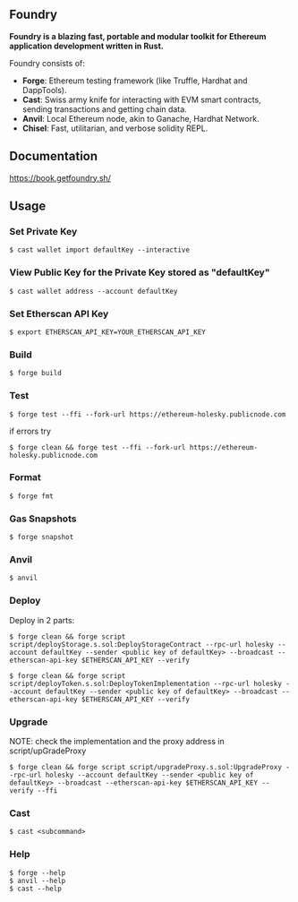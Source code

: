 ## Foundry

**Foundry is a blazing fast, portable and modular toolkit for Ethereum application development written in Rust.**

Foundry consists of:

-   **Forge**: Ethereum testing framework (like Truffle, Hardhat and DappTools).
-   **Cast**: Swiss army knife for interacting with EVM smart contracts, sending transactions and getting chain data.
-   **Anvil**: Local Ethereum node, akin to Ganache, Hardhat Network.
-   **Chisel**: Fast, utilitarian, and verbose solidity REPL.

## Documentation

https://book.getfoundry.sh/

## Usage

### Set Private Key

```shell
$ cast wallet import defaultKey --interactive
```

### View Public Key for the Private Key stored as "defaultKey"

```shell
$ cast wallet address --account defaultKey
```

### Set Etherscan API Key

```shell
$ export ETHERSCAN_API_KEY=YOUR_ETHERSCAN_API_KEY
```

### Build

```shell
$ forge build
```

### Test

```shell
$ forge test --ffi --fork-url https://ethereum-holesky.publicnode.com
```
if errors try
```shell
$ forge clean && forge test --ffi --fork-url https://ethereum-holesky.publicnode.com
```

### Format

```shell
$ forge fmt
```

### Gas Snapshots

```shell
$ forge snapshot
```

### Anvil

```shell
$ anvil
```

### Deploy
Deploy in 2 parts:

```shell
$ forge clean && forge script script/deployStorage.s.sol:DeployStorageContract --rpc-url holesky --account defaultKey --sender <public key of defaultKey> --broadcast --etherscan-api-key $ETHERSCAN_API_KEY --verify
```
```shell
$ forge clean && forge script script/deployToken.s.sol:DeployTokenImplementation --rpc-url holesky --account defaultKey --sender <public key of defaultKey> --broadcast --etherscan-api-key $ETHERSCAN_API_KEY --verify
```

### Upgrade
NOTE: check the implementation and the proxy address in script/upGradeProxy

```shell
$ forge clean && forge script script/upgradeProxy.s.sol:UpgradeProxy --rpc-url holesky --account defaultKey --sender <public key of defaultKey> --broadcast --etherscan-api-key $ETHERSCAN_API_KEY --verify --ffi
```

### Cast

```shell
$ cast <subcommand>
```

### Help

```shell
$ forge --help
$ anvil --help
$ cast --help
```
